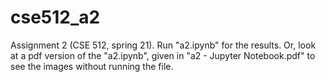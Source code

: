 # cse512_a2

Assignment 2 (CSE 512, spring 21). Run "a2.ipynb" for the results. Or, look at a pdf version of the "a2.ipynb", given in "a2 - Jupyter Notebook.pdf" to see the images without running the file.
